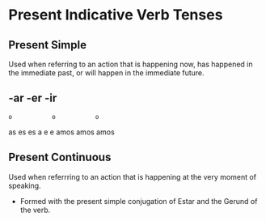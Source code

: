 Present Indicative Verb Tenses
==============================

Present Simple
--------------

Used when referring to an action that is happening now, has happened in the immediate past, or will happen in the immediate future.

  -ar         -er         -ir
 ----------------------------
    o           o           o
   as          es          es
    a           e           e
 amos        amos        amos

Present Continuous
------------------

Used when referrring to an action that is happening at the very moment of speaking.

 - Formed with the present simple conjugation of Estar and the Gerund of the verb.


